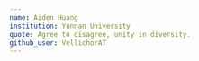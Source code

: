 ```yaml
---
name: Aiden Huang
institution: Yunnan University
quote: Agree to disagree, unity in diversity.
github_user: VellichorAT
---
```


